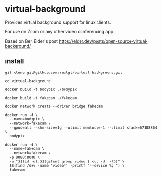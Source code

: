 # virtual-background

Provides virtual background support for linux clients. 

For use on Zoom or any other video conferencing app

Based on Ben Elder's post https://elder.dev/posts/open-source-virtual-background/

## install
`git clone git@github.com:realgt/virtual-background.git`

`cd virtual-background`

`docker build -t bodypix ./bodypix`

`docker build -t fakecam ./fakecam`

`docker network create --driver bridge fakecam`

```
docker run -d \
  --name=bodypix \
  --network=fakecam \
  --gpus=all --shm-size=1g --ulimit memlock=-1 --ulimit stack=67108864 \
  bodypix
```

```
docker run -d \
  --name=fakecam \
  --network=fakecam \
  -p 8080:8080 \
  -u "$$(id -u):$$(getent group video | cut -d: -f3)" \
  $$(find /dev -name 'video*' -printf "--device %p ") \
  fakecam
```
